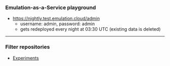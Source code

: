 ### Emulation-as-a-Service playground

- https://nightly.test.emulation.cloud/admin
  - username: admin, password: admin
  - gets redeployed every night at 03:30 UTC (existing data is deleted)

---

### Filter repositories

- [Experiments](https://github.com/emulation-as-a-service?q=topic%3Aexperiment)
